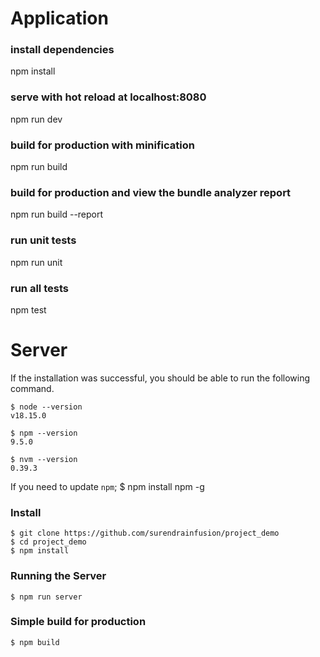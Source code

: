 # Application

### install dependencies
npm install

### serve with hot reload at localhost:8080
npm run dev

### build for production with minification
npm run build

### build for production and view the bundle analyzer report
npm run build --report

### run unit tests
npm run unit

### run all tests
npm test


# Server
If the installation was successful, you should be able to run the following command.

    $ node --version
    v18.15.0

    $ npm --version
    9.5.0

    $ nvm --version
    0.39.3

If you need to update `npm`;
    $ npm install npm -g


### Install
    $ git clone https://github.com/surendrainfusion/project_demo
    $ cd project_demo
    $ npm install

### Running the Server
    $ npm run server

### Simple build for production
    $ npm build